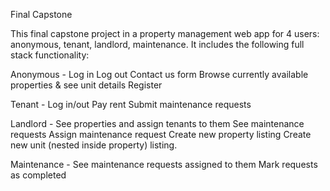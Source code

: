 Final Capstone

This final capstone project in a property management web app for 4 users: anonymous, tenant, landlord, maintenance. It includes the following full stack functionality:

Anonymous - Log in Log out Contact us form Browse currently available properties & see unit details Register

Tenant - Log in/out Pay rent Submit maintenance requests

Landlord - See properties and assign tenants to them See maintenance requests Assign maintenance request Create new property listing Create new unit (nested inside property) listing.

Maintenance - See maintenance requests assigned to them Mark requests as completed
